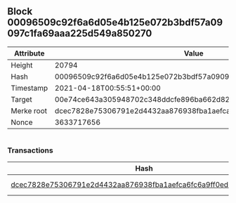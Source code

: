## Block 00096509c92f6a6d05e4b125e072b3bdf57a09097c1fa69aaa225d549a850270

Attribute | Value
--- | ---
Height | 20794
Hash | 00096509c92f6a6d05e4b125e072b3bdf57a09097c1fa69aaa225d549a850270
Timestamp | 2021-04-18T00:55:51+00:00
Target | 00e74ce643a305948702c348ddcfe896ba662d82c1a228faf4ad12250f07334e
Merke root | dcec7828e75306791e2d4432aa876938fba1aefca6fc6a9ff0edb00fa78d1bbf
Nonce | 3633717656

```

```

### Transactions

Hash | Amount
--- | ---
[dcec7828e75306791e2d4432aa876938fba1aefca6fc6a9ff0edb00fa78d1bbf](dcec7828e75306791e2d4432aa876938fba1aefca6fc6a9ff0edb00fa78d1bbf.md) | 10.00000000 SKEPTI 
